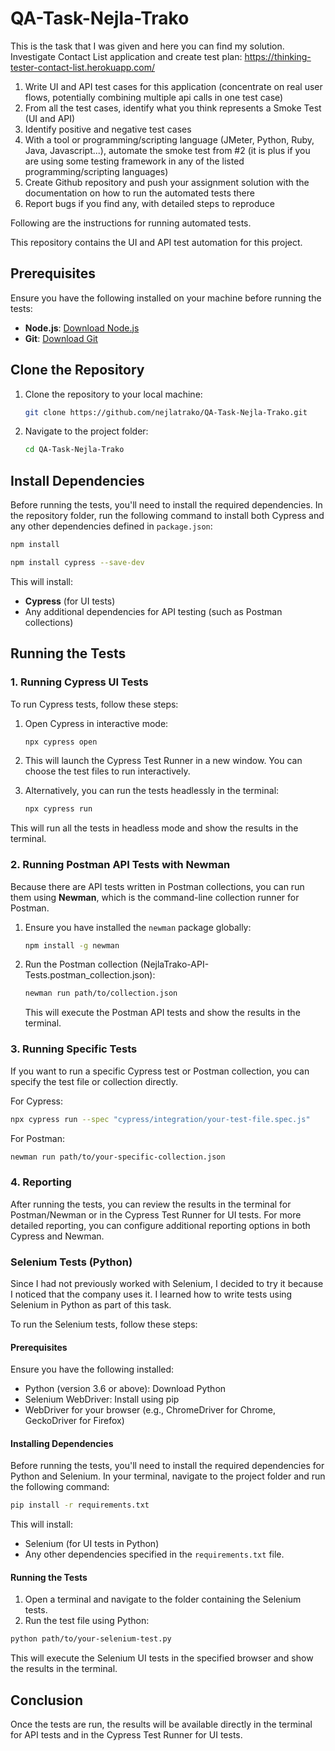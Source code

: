 # QA-Task-Nejla-Trako


This is the task that I was given and here you can find my solution. 
Investigate Contact List application and create test plan: https://thinking-tester-contact-list.herokuapp.com/

  1. Write UI and API test cases for this application (concentrate on real user flows, potentially combining multiple api calls in one test case)
  2. From all the test cases, identify what you think represents a Smoke Test (UI and API)
  3. Identify positive and negative test cases
  4. With a tool or programming/scripting language (JMeter, Python, Ruby, Java, Javascript...), automate the smoke test from #2 (it is plus if you are using some testing framework in any of the listed       programming/scripting languages)
  5. Create Github repository and push your assignment solution with the documentation on how to run the automated tests there
  6. Report bugs if you find any, with detailed steps to reproduce

Following are the instructions for running automated tests.


This repository contains the UI and API test automation for this project.

## Prerequisites

Ensure you have the following installed on your machine before running the tests:
- **Node.js**: [Download Node.js](https://nodejs.org/)
- **Git**: [Download Git](https://git-scm.com/)

## Clone the Repository

1. Clone the repository to your local machine:
   ```bash
   git clone https://github.com/nejlatrako/QA-Task-Nejla-Trako.git
   ```

2. Navigate to the project folder:
   ```bash
   cd QA-Task-Nejla-Trako
   ```

## Install Dependencies

Before running the tests, you'll need to install the required dependencies. In the repository folder, run the following command to install both Cypress and any other dependencies defined in `package.json`:

```bash
npm install

npm install cypress --save-dev
```

This will install:
- **Cypress** (for UI tests)
- Any additional dependencies for API testing (such as Postman collections)

## Running the Tests

### 1. **Running Cypress UI Tests**

To run Cypress tests, follow these steps:

1. Open Cypress in interactive mode:
   ```bash
   npx cypress open
   ```

2. This will launch the Cypress Test Runner in a new window. You can choose the test files to run interactively.

3. Alternatively, you can run the tests headlessly in the terminal:
   ```bash
   npx cypress run
   ```

This will run all the tests in headless mode and show the results in the terminal.

### 2. **Running Postman API Tests with Newman**

Because there are API tests written in Postman collections, you can run them using **Newman**, which is the command-line collection runner for Postman.

1. Ensure you have installed the `newman` package globally:
   ```bash
   npm install -g newman
   ```

2. Run the Postman collection (NejlaTrako-API-Tests.postman_collection.json):
   ```bash
   newman run path/to/collection.json
   ```

   This will execute the Postman API tests and show the results in the terminal.

### 3. **Running Specific Tests**

If you want to run a specific Cypress test or Postman collection, you can specify the test file or collection directly.

For Cypress:
```bash
npx cypress run --spec "cypress/integration/your-test-file.spec.js"
```

For Postman:
```bash
newman run path/to/your-specific-collection.json
```

### 4. **Reporting**

After running the tests, you can review the results in the terminal for Postman/Newman or in the Cypress Test Runner for UI tests. For more detailed reporting, you can configure additional reporting options in both Cypress and Newman.

### Selenium Tests (Python)

Since I had not previously worked with Selenium, I decided to try it because I noticed that the company uses it. I learned how to write tests using Selenium in Python as part of this task.

To run the Selenium tests, follow these steps:

#### Prerequisites
Ensure you have the following installed:

- Python (version 3.6 or above): Download Python
- Selenium WebDriver: Install using pip
- WebDriver for your browser (e.g., ChromeDriver for Chrome, GeckoDriver for Firefox)

#### Installing Dependencies
Before running the tests, you'll need to install the required dependencies for Python and Selenium. In your terminal, navigate to the project folder and run the following command:

```bash
pip install -r requirements.txt
```

This will install:

- Selenium (for UI tests in Python)
- Any other dependencies specified in the `requirements.txt` file.

#### Running the Tests
1. Open a terminal and navigate to the folder containing the Selenium tests.
2. Run the test file using Python:

```bash
python path/to/your-selenium-test.py
```

This will execute the Selenium UI tests in the specified browser and show the results in the terminal.


## Conclusion

Once the tests are run, the results will be available directly in the terminal for API tests and in the Cypress Test Runner for UI tests.
